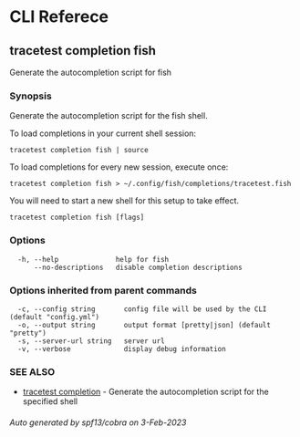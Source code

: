 # CLI Referece
## tracetest completion fish

Generate the autocompletion script for fish

### Synopsis

Generate the autocompletion script for the fish shell.

To load completions in your current shell session:

	tracetest completion fish | source

To load completions for every new session, execute once:

	tracetest completion fish > ~/.config/fish/completions/tracetest.fish

You will need to start a new shell for this setup to take effect.


```
tracetest completion fish [flags]
```

### Options

```
  -h, --help              help for fish
      --no-descriptions   disable completion descriptions
```

### Options inherited from parent commands

```
  -c, --config string       config file will be used by the CLI (default "config.yml")
  -o, --output string       output format [pretty|json] (default "pretty")
  -s, --server-url string   server url
  -v, --verbose             display debug information
```

### SEE ALSO

* [tracetest completion](tracetest_completion.md)	 - Generate the autocompletion script for the specified shell

###### Auto generated by spf13/cobra on 3-Feb-2023

